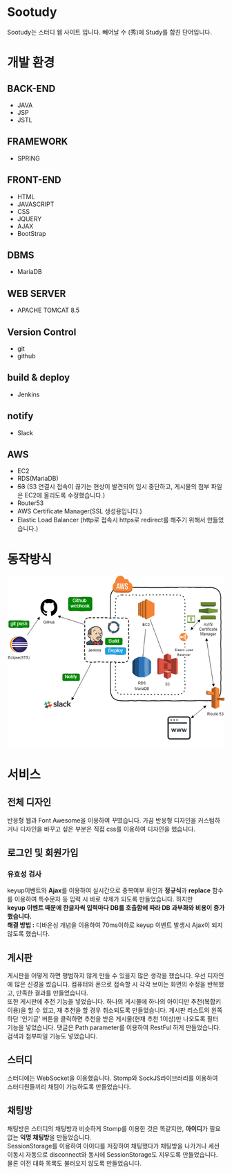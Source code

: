 # Sootudy

Sootudy는 스터디 웹 사이트 입니다. 빼어날 수 (秀)에 Study를 합친 단어입니다.

# 개발 환경

## BACK-END
- JAVA
- JSP
- JSTL

## FRAMEWORK
- SPRING

## FRONT-END
- HTML
- JAVASCRIPT
- CSS
- JQUERY
- AJAX
- BootStrap

## DBMS
- MariaDB

## WEB SERVER
- APACHE TOMCAT 8.5

## Version Control
- git
- github

## build & deploy
- Jenkins
## notify
- Slack

## AWS
- EC2
- RDS(MariaDB)
- ~~S3~~ (S3 연결시 접속이 끊기는 현상이 발견되어 임시 중단하고, 게시물의 첨부 파일은 EC2에 올리도록 수정했습니다.)
- Router53
- AWS Certificate Manager(SSL 생성용입니다.)
- Elastic Load Balancer (http로 접속시 https로 redirect를 해주기 위해서 만들었습니다.)

# 동작방식
![structure](https://github.com/SooJae/Study/blob/master/portfolio/sootudy/img/structure.png)


# 서비스
## 전체 디자인
반응형 웹과 Font Awesome을 이용하여 꾸몄습니다. 가끔 반응형 디자인을 커스텀하거나 디자인을 바꾸고 싶은 부분은 직접 css를 이용하여 디자인을 했습니다. 

## 로그인 및 회원가입

### 유효성 검사 
keyup이벤트와 **Ajax**를 이용하여 실시간으로 중복여부 확인과 **정규식**과 **replace** 함수를 이용하여 특수문자 등 입력 시 바로 삭제가 되도록 만들었습니다. 하지만   
**keyup 이벤트 때문에 한글자씩 입력마다 DB를 호출함에 따라 DB 과부화와 비용이 증가했습니다.**  
**해결 방법 :** 디바운싱 개념을 이용하여 70ms이하로 keyup 이벤트 발생시 Ajax이 되지 않도록 했습니다.

## 게시판
게시판을 어떻게 하면 평범하지 않게 만들 수 있을지 많은 생각을 했습니다. 우선 디자인에 많은 신경을 썼습니다. 컴퓨터와 폰으로 접속할 시 각각 보이는 화면의 수정을 반복했고, 만족한 결과를 만들었습니다.    
또한 게시판에 추천 기능을 넣었습니다. 하나의 게시물에 하나의 아이디만 추천(복합키 이용)을 할 수 있고, 재 추천을 할 경우 취소되도록 만들었습니다.
게시판 리스트의 왼쪽 하단 '인기글' 버튼을 클릭하면 추천을 받은 게시물(현재 추천 1이상)만 나오도록 필터 기능을 넣었습니다.
댓글은 Path parameter를 이용하여 RestFul 하게 만들었습니다. 
검색과 첨부파일 기능도 넣었습니다.


## 스터디
스터디에는 WebSocket을 이용했습니다. Stomp와 SockJS라이브러리를 이용하여 스터디원들끼리 채팅이 가능하도록 만들었습니다.


## 채팅방
채팅방은 스터디의 채팅방과 비슷하게 Stomp를 이용한 것은 똑같지만, **아이디**가 필요없는 **익명 채팅방**을 만들었습니다.   
SessionStorage를 이용하여 아이디를 저장하여 채팅했다가 채팅방을 나가거나 세션이동시 자동으로 disconnect와 동시에 SessionStorage도 지우도록 만들었습니다.   
물론 이전 대화 목록도 불러오지 않도록 만들었습니다.
